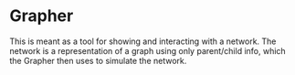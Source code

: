 # Grapher
This is meant as a tool for showing and interacting with a network. The network
is a representation of a graph using only parent/child info, which the Grapher
then uses to simulate the network.
